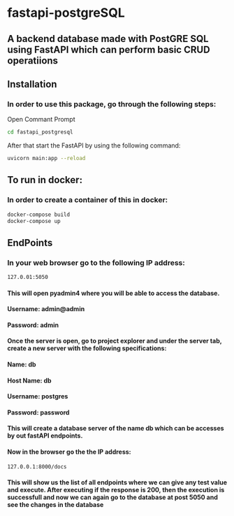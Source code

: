 # fastapi-postgreSQL

## A backend database made with PostGRE SQL using FastAPI which can perform basic CRUD operatiions

## Installation
### In order to use this package, go through the following steps:

Open Commant Prompt
```bash
cd fastapi_postgresql
```
After that start the FastAPI by using the following command:
```bash
uvicorn main:app --reload
```
## To run in docker:
### In order to create a container of this in docker:
```bash
docker-compose build
docker-compose up
```

## EndPoints
### In your web browser go to the following IP address:
```bash
127.0.01:5050
```
#### This will open pyadmin4 where you will be able to access the database.
#### Username: admin@admin
#### Password: admin

#### Once the server is open, go to project explorer and under the server tab, create a new server with the following specifications:
#### Name: db
#### Host Name: db
#### Username: postgres
#### Password: password

#### This will create a database server of the name db which can be accesses by out fastAPI endpoints.

#### Now in the browser go the the IP address:
```bash
127.0.0.1:8000/docs
```

#### This will show us the list of all endpoints where we can give any test value and execute. After executing if the response is 200, then the execution is successfull and now we can again go to the database at post 5050 and see the changes in the database

